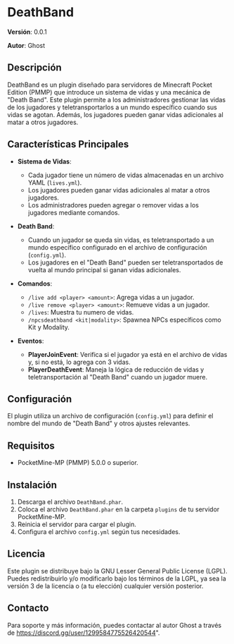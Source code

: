 # DeathBand

**Versión**: 0.0.1

**Autor**: Ghost

## Descripción

DeathBand es un plugin diseñado para servidores de Minecraft Pocket Edition (PMMP) que introduce un sistema de vidas y una mecánica de "Death Band". Este plugin permite a los administradores gestionar las vidas de los jugadores y teletransportarlos a un mundo específico cuando sus vidas se agotan. Además, los jugadores pueden ganar vidas adicionales al matar a otros jugadores.

## Características Principales

- **Sistema de Vidas**:
  - Cada jugador tiene un número de vidas almacenadas en un archivo YAML (`lives.yml`).
  - Los jugadores pueden ganar vidas adicionales al matar a otros jugadores.
  - Los administradores pueden agregar o remover vidas a los jugadores mediante comandos.

- **Death Band**:
  - Cuando un jugador se queda sin vidas, es teletransportado a un mundo específico configurado en el archivo de configuración (`config.yml`).
  - Los jugadores en el "Death Band" pueden ser teletransportados de vuelta al mundo principal si ganan vidas adicionales.

- **Comandos**:
  - `/live add <player> <amount>`: Agrega vidas a un jugador.
  - `/live remove <player> <amount>`: Remueve vidas a un jugador.
  - `/lives`: Muestra tu numero de vidas.
  - `/npcsdeathband <kit|modality>`: Spawnea NPCs específicos como Kit y Modality.

- **Eventos**:
  - **PlayerJoinEvent**: Verifica si el jugador ya está en el archivo de vidas y, si no está, lo agrega con 3 vidas.
  - **PlayerDeathEvent**: Maneja la lógica de reducción de vidas y teletransportación al "Death Band" cuando un jugador muere.

## Configuración

El plugin utiliza un archivo de configuración (`config.yml`) para definir el nombre del mundo de "Death Band" y otros ajustes relevantes.

## Requisitos

- PocketMine-MP (PMMP) 5.0.0 o superior.

## Instalación

1. Descarga el archivo `DeathBand.phar`.
2. Coloca el archivo `DeathBand.phar` en la carpeta `plugins` de tu servidor PocketMine-MP.
3. Reinicia el servidor para cargar el plugin.
4. Configura el archivo `config.yml` según tus necesidades.

## Licencia

Este plugin se distribuye bajo la GNU Lesser General Public License (LGPL). Puedes redistribuirlo y/o modificarlo bajo los términos de la LGPL, ya sea la versión 3 de la licencia o (a tu elección) cualquier versión posterior.

## Contacto

Para soporte y más información, puedes contactar al autor Ghost a través de https://discord.gg/user/1299584775526420544".
